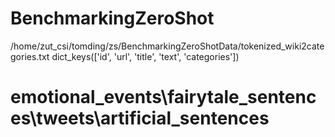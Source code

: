 # BenchmarkingZeroShot

/home/zut_csi/tomding/zs/BenchmarkingZeroShotData/tokenized_wiki2categories.txt   dict_keys(['id', 'url', 'title', 'text', 'categories'])



# emotional_events\fairytale_sentences\tweets\artificial_sentences